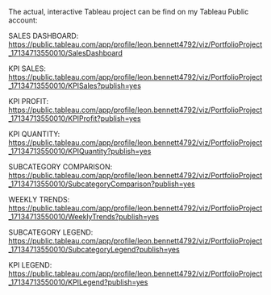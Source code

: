 The actual, interactive Tableau project can be find on my Tableau Public account:

SALES DASHBOARD: https://public.tableau.com/app/profile/leon.bennett4792/viz/PortfolioProject_17134713550010/SalesDashboard

KPI SALES: https://public.tableau.com/app/profile/leon.bennett4792/viz/PortfolioProject_17134713550010/KPISales?publish=yes

KPI PROFIT: https://public.tableau.com/app/profile/leon.bennett4792/viz/PortfolioProject_17134713550010/KPIProfit?publish=yes

KPI QUANTITY: https://public.tableau.com/app/profile/leon.bennett4792/viz/PortfolioProject_17134713550010/KPIQuantity?publish=yes

SUBCATEGORY COMPARISON: https://public.tableau.com/app/profile/leon.bennett4792/viz/PortfolioProject_17134713550010/SubcategoryComparison?publish=yes

WEEKLY TRENDS: https://public.tableau.com/app/profile/leon.bennett4792/viz/PortfolioProject_17134713550010/WeeklyTrends?publish=yes

SUBCATEGORY LEGEND: https://public.tableau.com/app/profile/leon.bennett4792/viz/PortfolioProject_17134713550010/SubcategoryLegend?publish=yes

KPI LEGEND: https://public.tableau.com/app/profile/leon.bennett4792/viz/PortfolioProject_17134713550010/KPILegend?publish=yes
